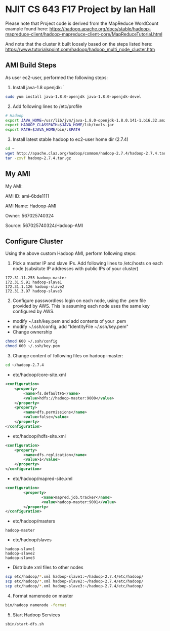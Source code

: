 # NJIT CS 643 F17 Project by Ian Hall

Please note that Project code is derived from the MapReduce WordCount example found here: https://hadoop.apache.org/docs/stable/hadoop-mapreduce-client/hadoop-mapreduce-client-core/MapReduceTutorial.html 

And note that the cluster it built loosely based on the steps listed here: https://www.tutorialspoint.com/hadoop/hadoop_multi_node_cluster.htm 

## AMI Build Steps

As user ec2-user, performed the following steps:

1. Install java-1.8 openjdk: `
```bash
sudo yum install java-1.8.0-openjdk java-1.8.0-openjdk-devel
```
2. Add following lines to /etc/profile
```bash
# Hadoop
export JAVA_HOME=/usr/lib/jvm/java-1.8.0-openjdk-1.8.0.141-1.b16.32.amzn1.x86_64/
export HADOOP_CLASSPATH=$JAVA_HOME/lib/tools.jar
export PATH=$JAVA_HOME/bin/:$PATH
```
3. Install latest stable hadoop to ec2-user home dir (2.7.4)
```bash
cd ~
wget http://apache.claz.org/hadoop/common/hadoop-2.7.4/hadoop-2.7.4.tar.gz
tar -zxvf hadoop-2.7.4.tar.gz
```

## My AMI

My AMI:

AMI ID: ami-6bde1111

AMI Name: Hadoop-AMI

Owner: 567025740324

Source: 567025740324/Hadoop-AMI

## Configure Cluster

Using the above custom Hadoop AMI, perform following steps:

1. Pick a master IP and slave IPs. Add following lines to /etc/hosts on each node (subsitute IP addresses with public IPs of your cluster)
```
172.31.11.255 hadoop-master
172.31.5.91 hadoop-slave1
172.31.1.126 hadoop-slave2
172.31.3.97 hadoop-slave3
```
2. Configure passwordless login on each node, using the .pem file provided by AWS. This is assuming each node uses the same key configured by AWS. 
* modify ~/.ssh/key.pem and add contents of your .pem
* modify ~/.ssh/config, add "IdentityFile ~/.ssh/key.pem"
* Change ownership
```bash
chmod 600 ~/.ssh/config
chmod 600 ~/.ssh/key.pem
```
3. Change content of following files on hadoop-master:
```bash
cd ~/hadoop-2.7.4
```
* etc/hadoop/core-site.xml
```xml
<configuration>
	<property>
		<name>fs.defaultFS</name>
		<value>hdfs://hadoop-master:9000</value>
	</property>
	<property>
		<name>dfs.permissions</name>
		<value>false</value>
	</property>
</configuration>
```
* etc/hadoop/hdfs-site.xml
```xml
<configuration>
	<property>
		<name>dfs.replication</name>
		<value>1</value>
	</property>
</configuration>
```
* etc/hadoop/mapred-site.xml
```xml
<configuration>
        <property>
                <name>mapred.job.tracker</name>
                <value>hadoop-master:9001</value>
        </property>
</configuration>
```
* etc/hadoop/masters
```
hadoop-master
```
* etc/hadoop/slaves
```
hadoop-slave1
hadoop-slave2
hadoop-slave3
```
* Distribute xml files to other nodes
```bash
scp etc/hadoop/*.xml hadoop-slave1:~/hadoop-2.7.4/etc/hadoop/
scp etc/hadoop/*.xml hadoop-slave2:~/hadoop-2.7.4/etc/hadoop/
scp etc/hadoop/*.xml hadoop-slave3:~/hadoop-2.7.4/etc/hadoop/
```
4. Format namenode on master
```bash
bin/hadoop namenode -format
```
5. Start Hadoop Services
```bash
sbin/start-dfs.sh
```


